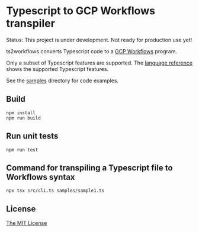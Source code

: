 # Typescript to GCP Workflows transpiler

Status: This project is under development. Not ready for production use yet!

ts2workflows converts Typescript code to a [GCP Workflows](https://cloud.google.com/workflows/docs/apis) program.

Only a subset of Typescript features are supported. The [language reference](language_reference.md) shows the supported Typescript features.

See the [samples](samples) directory for code examples.

## Build

```
npm install
npm run build
```

## Run unit tests

```
npm run test
```

## Command for transpiling a Typescript file to Workflows syntax

```
npx tsx src/cli.ts samples/sample1.ts
```

## License

[The MIT License](LICENSE)
